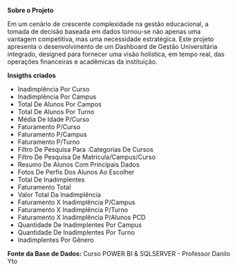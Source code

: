 **Sobre o Projeto** 

Em um cenário de crescente complexidade na gestão educacional, a tomada de decisão baseada em dados tornou-se não apenas uma vantagem competitiva, mas uma necessidade estratégica. Este projeto apresenta o desenvolvimento de um Dashboard de Gestão Universitária integrado, designed para fornecer uma visão holística, em tempo real, das operações financeiras e acadêmicas da instituição.

**Insigths criados**

- Inadimplência Por Curso
- Inadimplência Por Campus
- Total De Alunos Por Campos
- Total De Alunos Por Turno
- Média De Idade P/Curso
- Faturamento P/Curso
- Faturamento P/Campus
- Faturamento P/Turno
- Filtro De Pesquisa Para :Categorias De Cursos
- Filtro De Pesquisa De Matricula/Campus/Curso
- Resumo De Alunos Com Principais Dados
- Fotos De Perfis Dos Alunos Ao Escolher
- Total De Inadimplentes
- Faturamento Total
- Valor Total Da Inadimplência
- Faturamento X Inadimplência P/Campus
- Faturamento X Inadimplência P/Turno
- Faturamento X Inadimplência P/Alunos PCD 
- Quantidade De Inadimplentes Por Campus
- Quantidade De Inadimplentes Por Turno
- Inadimplentes Por Gênero





  
**Fonte da Base de Dados:** Curso POWER BI & SQLSERVER - Professor Danilo Yto
